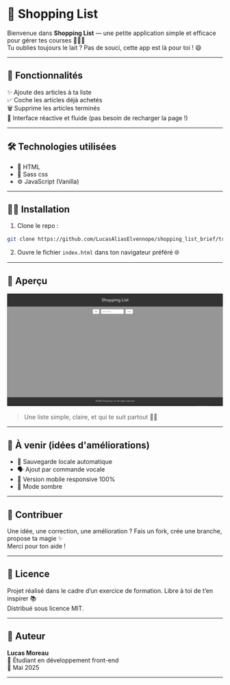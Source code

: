 # 🛒 Shopping List

Bienvenue dans **Shopping List** — une petite application simple et efficace pour gérer tes courses 🧾🥦🍞  
Tu oublies toujours le lait ? Pas de souci, cette app est là pour toi ! 😄

---

## 🚀 Fonctionnalités

✨ Ajoute des articles à ta liste  
✅ Coche les articles déjà achetés  
🗑️ Supprime les articles terminés  
🔄 Interface réactive et fluide (pas besoin de recharger la page !)

---

## 🛠️ Technologies utilisées

- 🧙 HTML
- 🎨 Sass css
- ⚙️ JavaScript (Vanilla)

---

## 🧑‍💻 Installation

1. Clone le repo :

```zsh
git clone https://github.com/LucasAliasElvennope/shopping_list_brief/tree/main
```

2. Ouvre le fichier `index.html` dans ton navigateur préféré 🌐

---

## 📸 Aperçu

![Aperçu de l'application](icone/Capture%20d’écran%20du%202025-05-23%2015-35-03.png)
> Une liste simple, claire, et qui te suit partout 🧘‍♂️

---

## 🧩 À venir (idées d'améliorations)

- 🔄 Sauvegarde locale automatique
- 🗣️ Ajout par commande vocale
- 📱 Version mobile responsive 100%
- 🌙 Mode sombre

---

## 🤝 Contribuer

Une idée, une correction, une amélioration ? Fais un fork, crée une branche, propose ta magie ✨  
Merci pour ton aide !

---

## 📄 Licence

Projet réalisé dans le cadre d’un exercice de formation. Libre à toi de t’en inspirer 📚  
Distribué sous licence MIT.

---

## 👤 Auteur

**Lucas Moreau**  
💼 Étudiant en développement front-end  
📅 Mai 2025

---

